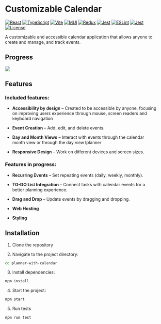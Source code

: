 # Customizable Calendar
[![React](https://img.shields.io/badge/React-19.0.0-mediumvioletred?logo=react)](https://react.dev/)
[![TypeScript](https://img.shields.io/badge/TypeScript-5.7.2-royalblue?logo=typescript)](https://www.typescriptlang.org/)
[![Vite](https://img.shields.io/badge/Vite-6.2.0-darkmagenta?logo=vite)](https://vitejs.dev/)
[![MUI](https://img.shields.io/badge/MUI-7.0.2-teal?logo=mui)](https://mui.com/)
[![Redux](https://img.shields.io/badge/Redux-9.2.0-indigo?logo=redux)](https://redux-toolkit.js.org/)
[![Jest](https://img.shields.io/badge/Jest-29.7.0-palevioletred?logo=jest)](https://jestjs.io/)
[![ESLint](https://img.shields.io/badge/ESLint-9.23.0-tomato?logo=eslint)](https://eslint.org/)
[![Jest](https://img.shields.io/badge/Babel-7.26.9-gold?logo=babel)]([https://babeljs.io/)
[![License](https://img.shields.io/badge/License-MIT-lawngreen?logo=eslint)](https://opensource.org/licenses/MIT)


A customizable and accessible calendar application that allows anyone to create and manage, and track events.

## **Progress**

 ![](https://us-central1-progress-markdown.cloudfunctions.net/progress/30)

## Features
### Included features:

- **Accessibility by design** – Created to be accessible by anyone, focusing on improving users experience through mouse, screen readers and keyboard navigation

- **Event Creation** – Add, edit, and delete events.

- **Day and Month Views** – Interact with events through the calendar month view or through the day view lplanner

- **Responsive Design** – Work on different devices and screen sizes.

### Features in progress:

- **Recurring Events** – Set repeating events (daily, weekly, monthly).

- **TO-DO List Integration** – Connect tasks with calendar events for a better planning experience.

- **Drag and Drop** – Update events by dragging and dropping.

- **Web Hosting**

- **Styling**

## Installation

1. Clone the repository

2. Navigate to the project directory:

 ```sh
 cd planner-with-calendar
 ```
3. Install dependencies: 
 ```sh
npm install
```
4. Start the project:  
```sh
npm start
```
5. Run tests 
 ```sh
 npm run test
 ```